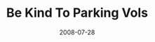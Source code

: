 ---
layout: media
category: media
title: "Be Kind To Parking Vols"
date: 2008-07-28
description: "Please be kind to our parking volunteers...really."
video: "http://s3.amazonaws.com/crossroadsvideomessages/KungFu-parking.mp4"
video-poster: "https://www.crossroads.net/uploadedfiles/bekind-still.jpg"
---